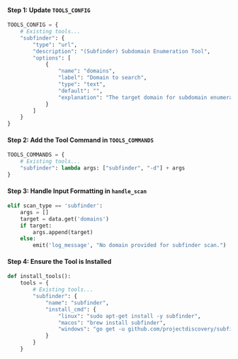 #### Step 1: Update `TOOLS_CONFIG`

```python
TOOLS_CONFIG = {
    # Existing tools...
    "subfinder": {
        "type": "url",
        "description": "(Subfinder) Subdomain Enumeration Tool",
        "options": [
            {
                "name": "domains",
                "label": "Domain to search",
                "type": "text",
                "default": "",
                "explanation": "The target domain for subdomain enumeration."
            }
        ]
    }
}
```

#### Step 2: Add the Tool Command in `TOOLS_COMMANDS`

```python
TOOLS_COMMANDS = {
    # Existing tools...
    "subfinder": lambda args: ["subfinder", "-d"] + args
}
```

#### Step 3: Handle Input Formatting in `handle_scan`

```python
elif scan_type == 'subfinder':
    args = []
    target = data.get('domains')
    if target:
        args.append(target)
    else:
        emit('log_message', "No domain provided for subfinder scan.")
```

#### Step 4: Ensure the Tool is Installed

```python
def install_tools():
    tools = {
        # Existing tools...
        "subfinder": {
            "name": "subfinder",
            "install_cmd": {
                "linux": "sudo apt-get install -y subfinder",
                "macos": "brew install subfinder",
                "windows": "go get -u github.com/projectdiscovery/subfinder/v2/cmd/subfinder"
            }
        }
    }
```

